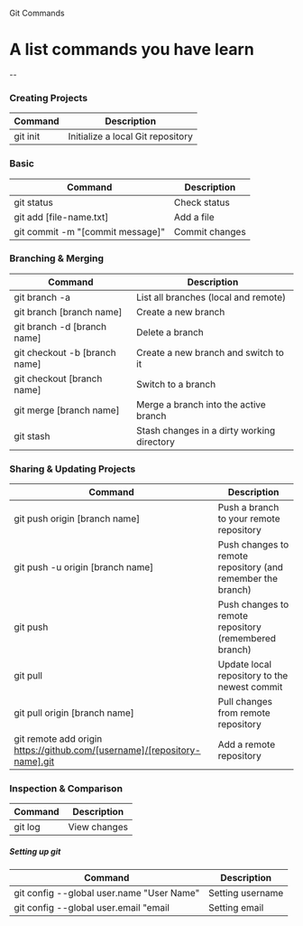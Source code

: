 Git Commands

# A list commands you have learn


--

### Creating Projects

| Command | Description |
| ------- | ----------- |
| git init | Initialize a local Git repository |

### Basic 

| Command | Description |
| ------- | ----------- |
| git status | Check status |
| git add [file-name.txt] | Add a file |
| git commit -m "[commit message]" | Commit changes |

### Branching & Merging

| Command | Description |
| ------- | ----------- |
| git branch -a | List all branches (local and remote) |
| git branch [branch name] | Create a new branch |
| git branch -d [branch name] | Delete a branch |
| git checkout -b [branch name] | Create a new branch and switch to it |
| git checkout [branch name] | Switch to a branch |
| git merge [branch name] | Merge a branch into the active branch |
| git stash | Stash changes in a dirty working directory |

### Sharing & Updating Projects

| Command | Description |
| ------- | ----------- |
| git push origin [branch name] | Push a branch to your remote repository |
| git push -u origin [branch name] | Push changes to remote repository (and remember the branch) |
| git push | Push changes to remote repository (remembered branch) |
| git pull | Update local repository to the newest commit |
| git pull origin [branch name] | Pull changes from remote repository |
| git remote add origin https://github.com/[username]/[repository-name].git | Add a remote repository |

### Inspection & Comparison

| Command | Description |
| ------- | ----------- |
| git log | View changes |

##### Setting up git
| Command | Description |
| ------- | ----------- |
| git config --global user.name "User Name" | Setting username |
| git config --global user.email "email | Setting email |
